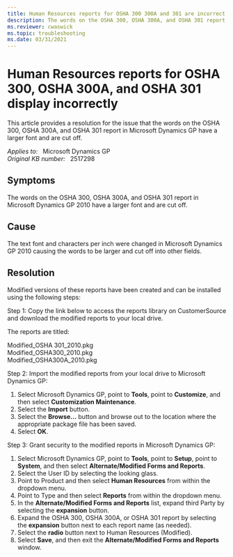 ```yaml
---
title: Human Resources reports for OSHA 300 300A and 301 are incorrect
description: The words on the OSHA 300, OSHA 300A, and OSHA 301 report in Microsoft Dynamics GP have a larger font and are cut off. Provides a resolution.
ms.reviewer: cwaswick
ms.topic: troubleshooting
ms.date: 03/31/2021
---
```

# Human Resources reports for OSHA 300, OSHA 300A, and OSHA 301 display incorrectly

This article provides a resolution for the issue that the words on the OSHA 300, OSHA 300A, and OSHA 301 report in Microsoft Dynamics GP have a larger font and are cut off.

_Applies to:_ &nbsp; Microsoft Dynamics GP  
_Original KB number:_ &nbsp; 2517298

## Symptoms

The words on the OSHA 300, OSHA 300A, and OSHA 301 report in Microsoft Dynamics GP 2010 have a larger font and are cut off.

## Cause

The text font and characters per inch were changed in Microsoft Dynamics GP 2010 causing the words to be larger and cut off into other fields.

## Resolution

Modified versions of these reports have been created and can be installed using the following steps:

Step 1: Copy the link below to access the reports library on CustomerSource and download the modified reports to your local drive.

The reports are titled:

Modified_OSHA 301_2010.pkg  
Modified_OSHA300_2010.pkg  
Modified_OSHA300A_2010.pkg

Step 2: Import the modified reports from your local drive to Microsoft Dynamics GP:

1. Select Microsoft Dynamics GP, point to **Tools**, point to **Customize**, and then select **Customization Maintenance**.  
2. Select the **Import** button.
3. Select the **Browse...** button and browse out to the location where the appropriate package file has been saved.
4. Select **OK**.

Step 3: Grant security to the modified reports in Microsoft Dynamics GP:

1. Select Microsoft Dynamics GP, point to **Tools**, point to **Setup**, point to **System**, and then select **Alternate/Modified Forms and Reports**.
2. Select the User ID by selecting the looking glass.
3. Point to Product and then select **Human Resources** from within the dropdown menu.
4. Point to Type and then select **Reports** from within the dropdown menu.
5. In the **Alternate/Modified Forms and Reports** list, expand third Party by selecting the **expansion** button.
6. Expand the OSHA 300, OSHA 300A, or OSHA 301 report by selecting the **expansion** button next to each report name (as needed).
7. Select the **radio** button next to Human Resources (Modified).  
8. Select **Save**, and then exit the **Alternate/Modified Forms and Reports** window.
